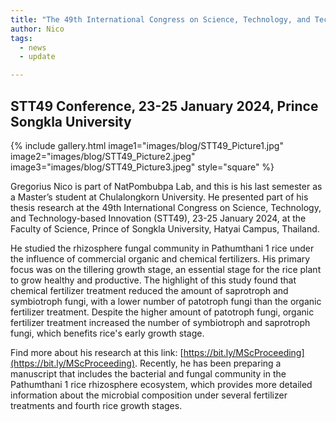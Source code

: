 ```yaml
---
title: "The 49th International Congress on Science, Technology, and Technology-based Innovation"
author: Nico
tags:
  - news
  - update

---
```


## STT49 Conference, 23-25 January 2024, Prince Songkla University

{%
  include gallery.html
  image1="images/blog/STT49_Picture1.jpg"
  image2="images/blog/STT49_Picture2.jpeg"
  image3="images/blog/STT49_Picture3.jpeg"
  style="square"
%}

Gregorius Nico is part of NatPombubpa Lab, and this is his last semester as a Master’s student at Chulalongkorn University. He presented part of his thesis research at the 49th International Congress on Science, Technology, and Technology-based Innovation (STT49), 23-25 January 2024, at the Faculty of Science, Prince of Songkla University, Hatyai Campus, Thailand.

He studied the rhizosphere fungal community in Pathumthani 1 rice under the influence of commercial organic and chemical fertilizers. His primary focus was on the tillering growth stage, an essential stage for the rice plant to grow healthy and productive. The highlight of this study found that chemical fertilizer treatment reduced the amount of saprotroph and symbiotroph fungi, with a lower number of patotroph fungi than the organic fertilizer treatment. Despite the higher amount of patotroph fungi, organic fertilizer treatment increased the number of symbiotroph and saprotroph fungi, which benefits rice's early growth stage. 

Find more about his research at this link: [https://bit.ly/MScProceeding](https://bit.ly/MScProceeding). Recently, he has been preparing a manuscript that includes the bacterial and fungal community in the Pathumthani 1 rice rhizosphere ecosystem, which provides more detailed information about the microbial composition under several fertilizer treatments and fourth rice growth stages.
